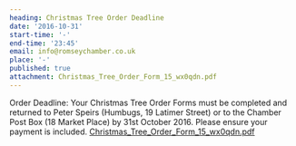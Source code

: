 ```yaml
---
heading: Christmas Tree Order Deadline
date: '2016-10-31'
start-time: '-'
end-time: '23:45'
email: info@romseychamber.co.uk
place: '-'
published: true
attachment: Christmas_Tree_Order_Form_15_wx0qdn.pdf
---
```


Order Deadline:
Your Christmas Tree Order Forms must be completed and returned to Peter Speirs (Humbugs, 19 Latimer Street) or to the Chamber Post Box (18 Market Place) by 31st October 2016. Please ensure your payment is included.
[Christmas_Tree_Order_Form_15_wx0qdn.pdf]()
